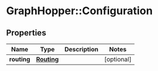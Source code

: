 # GraphHopper::Configuration

## Properties
Name | Type | Description | Notes
------------ | ------------- | ------------- | -------------
**routing** | [**Routing**](Routing.md) |  | [optional] 



